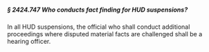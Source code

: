 ##### § 2424.747 Who conducts fact finding for HUD suspensions? #####

In all HUD suspensions, the official who shall conduct additional proceedings where disputed material facts are challenged shall be a hearing officer.